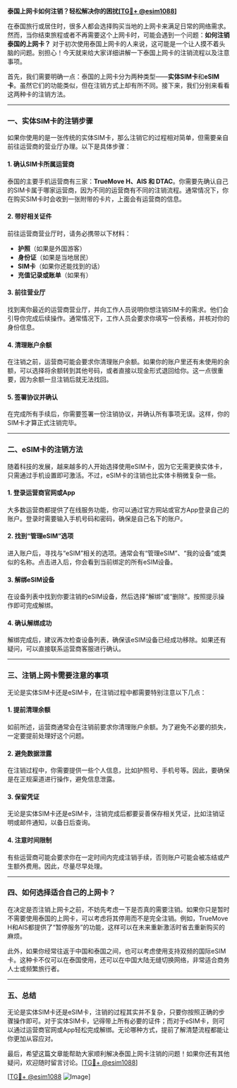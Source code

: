 **泰国上网卡如何注销？轻松解决你的困扰[[TG💪+ @esim1088](https://t.me/s/esim1088)]**

在泰国旅行或居住时，很多人都会选择购买当地的上网卡来满足日常的网络需求。然而，当你结束旅程或者不再需要这个上网卡时，可能会遇到一个问题：**如何注销泰国的上网卡？** 对于初次使用泰国上网卡的人来说，这可能是一个让人摸不着头脑的问题。别担心！今天就来给大家详细讲解一下泰国上网卡的注销流程以及注意事项。

首先，我们需要明确一点：泰国的上网卡分为两种类型——**实体SIM卡**和**eSIM卡**。虽然它们的功能类似，但在注销方式上却有所不同。接下来，我们分别来看看这两种卡的注销方法。

---

### **一、实体SIM卡的注销步骤**

如果你使用的是一张传统的实体SIM卡，那么注销它的过程相对简单，但需要亲自前往运营商的营业厅办理。以下是具体步骤：

#### **1. 确认SIM卡所属运营商**
泰国的主要手机运营商有三家：**TrueMove H、AIS 和 DTAC**。你需要先确认自己的SIM卡属于哪家运营商，因为不同的运营商有不同的注销流程。通常情况下，你在购买SIM卡时会收到一张附带的卡片，上面会有运营商的信息。

#### **2. 带好相关证件**
前往运营商营业厅时，请务必携带以下材料：
- **护照**（如果是外国游客）
- **身份证**（如果是当地居民）
- **SIM卡**（如果你还能找到的话）
- **充值记录或账单**（如果有）

#### **3. 前往营业厅**
找到离你最近的运营商营业厅，并向工作人员说明你想注销SIM卡的需求。他们会引导你完成后续操作。通常情况下，工作人员会要求你填写一份表格，并核对你的身份信息。

#### **4. 清理账户余额**
在注销之前，运营商可能会要求你清理账户余额。如果你的账户里还有未使用的余额，可以选择将余额转到其他号码，或者直接以现金形式退回给你。这一点很重要，因为余额一旦注销后就无法找回。

#### **5. 签署协议并确认**
在完成所有手续后，你需要签署一份注销协议，并确认所有事项无误。这样，你的SIM卡才算正式注销完毕。

---

### **二、eSIM卡的注销方法**

随着科技的发展，越来越多的人开始选择使用eSIM卡，因为它无需更换实体卡，只需通过手机设置即可激活。不过，eSIM卡的注销也比实体卡稍微复杂一些。

#### **1. 登录运营商官网或App**
大多数运营商都提供了在线服务功能，你可以通过官方网站或官方App登录自己的账户。登录时需要输入手机号码和密码，确保是自己名下的账户。

#### **2. 找到“管理eSIM”选项**
进入账户后，寻找与“eSIM”相关的选项。通常会有“管理eSIM”、“我的设备”或类似的名称。点击进入后，你会看到当前绑定的所有eSIM设备。

#### **3. 解绑eSIM设备**
在设备列表中找到你要注销的eSIM设备，然后选择“解绑”或“删除”。按照提示操作即可完成解绑。

#### **4. 确认解绑成功**
解绑完成后，建议再次检查设备列表，确保该eSIM设备已经成功移除。如果还有疑问，可以直接联系运营商客服进行确认。

---

### **三、注销上网卡需要注意的事项**

无论是实体SIM卡还是eSIM卡，在注销过程中都需要特别注意以下几点：

#### **1. 提前清理余额**
如前所述，运营商通常会在注销前要求你清理账户余额。为了避免不必要的损失，一定要提前处理好这个问题。

#### **2. 避免数据泄露**
在注销过程中，你需要提供一些个人信息，比如护照号、手机号等。因此，要确保是在正规渠道进行操作，避免信息泄露。

#### **3. 保留凭证**
无论是实体SIM卡还是eSIM卡，注销完成后都要妥善保存相关凭证，比如注销证明或邮件通知，以备日后查询。

#### **4. 注意时间限制**
有些运营商可能会要求你在一定时间内完成注销手续，否则账户可能会被冻结或产生额外费用。因此，尽量尽早处理。

---

### **四、如何选择适合自己的上网卡？**

在决定是否注销上网卡之前，不妨先考虑一下是否真的需要注销。如果你只是暂时不需要使用泰国的上网卡，可以考虑将其停用而不是完全注销。例如，TrueMove H和AIS都提供了“暂停服务”的功能，这样可以在未来重新激活时省去重新购买的麻烦。

此外，如果你经常往返于中国和泰国之间，也可以考虑使用支持双频的国际eSIM卡。这种卡不仅可以在泰国使用，还可以在中国大陆无缝切换网络，非常适合商务人士或频繁旅行者。

---

### **五、总结**

无论是实体SIM卡还是eSIM卡，注销的过程其实并不复杂，只要你按照正确的步骤操作即可。对于实体SIM卡，记得带上所有必要的证件；而对于eSIM卡，则可以通过运营商官网或App轻松完成解绑。无论哪种方式，提前了解清楚流程都能让你更加从容应对。

最后，希望这篇文章能帮助大家顺利解决泰国上网卡注销的问题！如果你还有其他疑问，欢迎随时留言讨论。[[TG💪+ @esim1088](https://t.me/s/esim1088)] 

[[TG💪+ @esim1088](https://t.me/s/esim1088) ![Image](https://i.postimg.cc/4NQfJmqS/Snipaste-2025-05-13-00-14-12.png)]